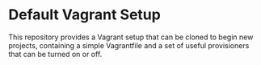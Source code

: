 # Default Vagrant Setup

This repository provides a Vagrant setup that can be cloned to begin new projects, containing a simple Vagrantfile and a set of useful provisioners that can be turned on or off.
